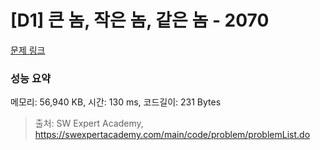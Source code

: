 # [D1] 큰 놈, 작은 놈, 같은 놈 - 2070 

[문제 링크](https://swexpertacademy.com/main/code/problem/problemDetail.do?contestProbId=AV5QQ6qqA40DFAUq) 

### 성능 요약

메모리: 56,940 KB, 시간: 130 ms, 코드길이: 231 Bytes



> 출처: SW Expert Academy, https://swexpertacademy.com/main/code/problem/problemList.do